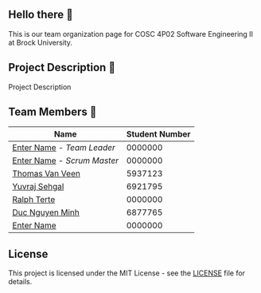 ## Hello there 👋
This is our team organization page for COSC 4P02 Software Engineering II at Brock University. 



## Project Description 📝
Project Description



## Team Members 👥
| Name | Student Number|
|------|---------------|
| [Enter Name](https://github.com/tbd) - *Team Leader* | 0000000 |
| [Enter Name](https://github.com/tbd) - *Scrum Master*| 0000000 |
| [Thomas Van Veen](https://github.com/tv15jl)| 5937123 |
| [Yuvraj Sehgal](https://github.com/17YuvrajSehgal)| 6921795 |
| [Ralph Terte](https://github.com/tbd)| 0000000 |
| [Duc Nguyen Minh](https://github.com/ducoday12345)| 6877765 |
| [Enter Name](https://github.com/tbd)| 0000000 |



## License
This project is licensed under the MIT License - see the [LICENSE](LICENSE.md) file for details.
